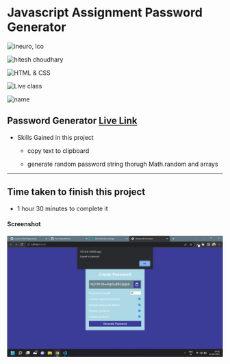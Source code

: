 # Javascript Assignment Password Generator

![ineuro, lco](https://img.shields.io/badge/iNeuron-LCO-green)

![hitesh choudhary](https://img.shields.io/badge/Hitesh--Choudhary-Full--stack--JS--bootcamp-red)

![HTML & CSS](https://img.shields.io/badge/JAVASCRIPT-DOM-orange)

![Live class](https://img.shields.io/badge/LIVE--CLASS-PASSWORD--GENERATOR--CHANGER-lightgrey)

![name](https://img.shields.io/badge/Vimal--Kumar-lightgrey)

## Password Generator [Live Link](https://password-generatorr-js.netlify.app/)

- Skills Gained in this project

  - copy text to clipboard

  - generate random password string thorugh Math.random and arrays

---

## Time taken to finish this project

- 1 hour 30 minutes to complete it

#### Screenshot

![Desktop](./Image/js-4.png)
